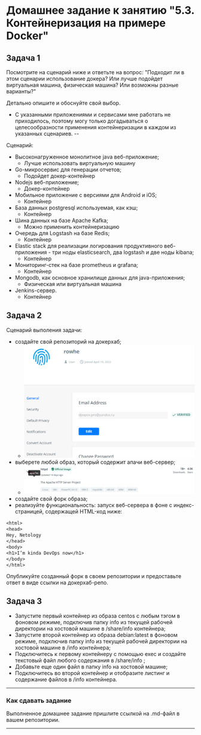 # Домашнее задание к занятию "5.3. Контейнеризация на примере Docker"

## Задача 1 

Посмотрите на сценарий ниже и ответьте на вопрос:
"Подходит ли в этом сценарии использование докера? Или лучше подойдет виртуальная машина, физическая машина? Или возможны разные варианты?"

Детально опишите и обоснуйте свой выбор.
  * C указанными приложениями и сервисами мне работать не приходилось, поэтому могу только догадываться о целесообразности применения контейнеризации в каждом из указанных сценариев.
--

Сценарий:

- Высоконагруженное монолитное java веб-приложение;
  * Лучше использовать виртуальную машину
- Go-микросервис для генерации отчетов;
  * Подойдет докер-контейнер
- Nodejs веб-приложение;
  * Докер-контейнер
- Мобильное приложение c версиями для Android и iOS;
  * Контейнер
- База данных postgresql используемая, как кэш;
  * Контейнер
- Шина данных на базе Apache Kafka;
  * Можно применить контейнеризацию
- Очередь для Logstash на базе Redis;
  * Контейнер
- Elastic stack для реализации логирования продуктивного веб-приложения - три ноды elasticsearch, два logstash и две ноды kibana;
  * Контейнер
- Мониторинг-стек на базе prometheus и grafana;
  * Контейнер
- Mongodb, как основное хранилище данных для java-приложения;
  * Физическая или виртуальная машина
- Jenkins-сервер.
  * Контейнер

## Задача 2 

Сценарий выполения задачи:

- создайте свой репозиторий на докерхаб;
  * ![Регистрация на DockerHub](img/dockerhub_reg.png)
- выберете любой образ, который содержит апачи веб-сервер;
  * ![Apache](img/apache_img.png)
- создайте свой форк образа;
- реализуйте функциональность: 
запуск веб-сервера в фоне с индекс-страницей, содержащей HTML-код ниже: 
```
<html>
<head>
Hey, Netology
</head>
<body>
<h1>I’m kinda DevOps now</h1>
</body>
</html>
```
Опубликуйте созданный форк в своем репозитории и предоставьте ответ в виде ссылки на докерхаб-репо.

## Задача 3 

- Запустите первый контейнер из образа centos c любым тэгом в фоновом режиме, подключив папку info из текущей рабочей директории на хостовой машине в /share/info контейнера;
- Запустите второй контейнер из образа debian:latest в фоновом режиме, подключив папку info из текущей рабочей директории на хостовой машине в /info контейнера;
- Подключитесь к первому контейнеру с помощью exec и создайте текстовый файл любого содержания в /share/info ;
- Добавьте еще один файл в папку info на хостовой машине;
- Подключитесь во второй контейнер и отобразите листинг и содержание файлов в /info контейнера.

---

### Как cдавать задание

Выполненное домашнее задание пришлите ссылкой на .md-файл в вашем репозитории.

---
